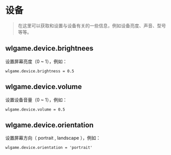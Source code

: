 # 设备

> 在这里可以获取和设置与设备有关的一些信息，例如设备亮度、声音、型号等等。


## wlgame.device.brightnees

设置屏幕亮度（0 ~ 1），例如：

```
wlgame.device.brightness = 0.5
```

## wlgame.device.volume

设置设备音量（0 ~ 1），例如：

```
wlgame.device.volume = 0.5
```

## wlgame.device.orientation

设置屏幕方向（ portrait , landscape ），例如：

```
wlgame.device.orientation = 'portrait'
```


